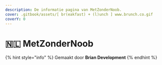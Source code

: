 ```yaml
---
description: De informatie pagina van MetZonderNoob.
cover: .gitbook/assets/[ br(eakfast) + (l)unch ] www.brunch.co.gif
coverY: 0
---
```


# 🇳🇱 MetZonderNoob

{% hint style="info" %}
Gemaakt door **Brian Development**
{% endhint %}
